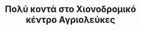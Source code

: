 ---
title: Πολύ κοντά στο Χιονοδρομικό κέντρο Αγριολεύκες
language: gr
image: pelion-ski.jpg
order: 5
---